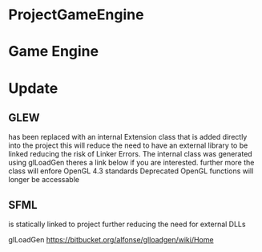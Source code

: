 # ProjectGameEngine

Game Engine
=============

Update
=========

GLEW 
----
has been replaced with an internal Extension class that is added directly into the project
this will reduce the need to have an external library to be linked reducing the risk of Linker Errors. 
The internal class was generated using glLoadGen theres a link below if you are interested. further more
the class will enfore OpenGL 4.3 standards Deprecated OpenGL functions will longer be accessable

SFML
----
is statically linked to project further reducing the need for external DLLs









glLoadGen
https://bitbucket.org/alfonse/glloadgen/wiki/Home
